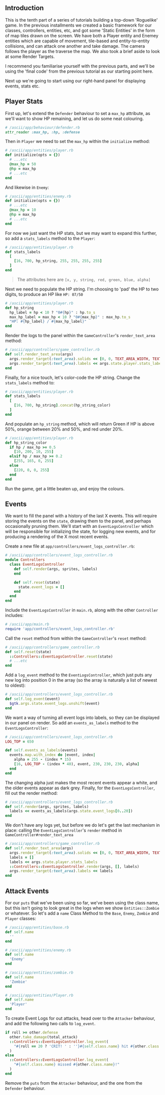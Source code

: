 ## Introduction

This is the tenth part of a series of tutorials building a top-down 'Roguelike' game. In the previous installments we created a basic framework for our classes, controllers, entities, etc, and got some 'Static Entities' in the form of map tiles drawn on the screen. We have both a Player entity and Enemey entities which are capable of movement, tile-based and entity-to-entity collisions, and can attack one another and take damage. The camera follows the player as the traverse the map. We also took a brief aside to look at some Render Targets.

I recommend you familiarise yourself with the previous parts, and we'll be using the 'final code' from the previous tutorial as our starting point here.

Next up we're going to start using our right-hand panel for displaying events, stats etc.

## Player Stats
First up, let's extend the `Defender` behaviour to set a `max_hp` attribute, as we'll want to show HP remaining, and let us do some neat colouring.

```ruby
# /ascii/app/behaviour/defender.rb
attr_reader :max_hp, :hp, :defense
```

Then in `Player` we need to set the `max_hp` within the `initialize` method:
```ruby
# /ascii/app/entities/player.rb
def initialize(opts = {})
  # ...etc
  @max_hp = 50
  @hp = max_hp
  # ...etc
end
```

And likewise in `Enemy`:
```ruby
# /ascii/app/entities/enemy.rb
def initialize(opts = {})
  # ...etc
  @max_hp = 10
  @hp = max_hp
  # ...etc
end
```

For now we just want the HP stats, but we may want to expand this further, so add a `stats_labels` method to the `Player`:
```ruby
# /ascii/app/entities/player.rb
def stats_labels
  [
    [16, 700, hp_string, 255, 255, 255, 255]
  ]
end
```
> The attributes here are `[x, y, string, red, green, blue, alpha]`

Next we need to populate the HP string. I'm choosing to 'pad' the HP to two digits, to produce an HP like `HP: 07/50`

```ruby
# /ascii/app/entities/player.rb
def hp_string
  hp_label = hp < 10 ? "0#{hp}" : hp.to_s
  max_hp_label = max_hp < 10 ? "0#{max_hp}" : max_hp.to_s
  "HP: #{hp_label} / #{max_hp_label}"
end
```

Render the logs to the panel within the `GameController`'s `render_text_area` method:
```ruby
# /ascii/app/controllers/game_controller.rb
def self.render_text_area(args)
  args.render_target(:text_area).solids << [0, 0, TEXT_AREA_WIDTH, TEXT_AREA_HEIGHT, 10, 21, 33]
  args.render_target(:text_area).labels << args.state.player.stats_labels
end
```

Finally, for a nice touch, let's color-code the HP string. Change the `stats_labels` method to:
```ruby
# /ascii/app/entities/player.rb
def stats_labels
  [
    [16, 700, hp_string].concat(hp_string_color)
  ]
end
```
And populate an `hp_string` method, which will return Green if HP is above 50%, orange between 20% and 50%, and red under 20%.
```ruby
# /ascii/app/entities/player.rb
def hp_string_color
  if hp / max_hp >= 0.5
    [10, 200, 10, 255]
  elsif hp / max_hp >= 0.2
    [255, 165, 0, 255]
  else
    [220, 0, 0, 255]
  end
end
```

Run the game, get a little beaten up, and enjoy the colours.

## Events
We want to fill the panel with a history of the last X events. This will require storing the events on the `state`, drawing them to the panel, and perhaps occasionally pruning them. We'll start with an `EventLogsController` which will be responsible for initializing the state, for logging new events, and for producing a rendering of the X most recent events.

Create a new file at `app/controllers/event_logs_controller.rb`:
```ruby
# /ascii/app/controllers/event_logs_controller.rb
module Controllers
  class EventLogsController
    def self.render(args, sprites, labels)
    end

    def self.reset(state)
      state.event_logs = []
    end
  end
end
```

Include the `EventLogsController` in `main.rb`, along with the other `Controller` includes:
```ruby
# /ascii/app/main.rb
require 'app/controllers/event_logs_controller.rb'
```

Call the `reset` method from within the `GameController`'s `reset` method:
```ruby
# /ascii/app/controllers/game_controller.rb
def self.reset(state)
  ::Controllers::EventLogsController.reset(state)
  # ...etc
end
```

Add a `log_event` method to the `EventLogsController`, which just puts any new log into position 0 in the array (so the array is naturally a list of newest to oldest):

```ruby
# /ascii/app/controllers/event_logs_controller.rb
def self.log_event(event)
  $gtk.args.state.event_logs.unshift(event)
end
```

We want a way of turning all event logs into labels, so they can be displayed in our panel on render. So add an `events_as_labels` method to the `EventLogsController`:
```ruby
# /ascii/app/controllers/event_logs_controller.rb
LOG_TOP = 650

def self.events_as_labels(events)
  events.map.with_index do |event, index|
    alpha = 255 - (index * 15)
    [16, LOG_TOP - (index * 40), event, 230, 230, 230, alpha]
  end
end
```

The changing alpha just makes the most recent events appear a white, and the older events appear as dark grey. Finally, for the `EventLogsController`, fill out the render method:
```ruby
# /ascii/app/controllers/event_logs_controller.rb
def self.render(args, sprites, labels)
  labels << events_as_labels(args.state.event_logs[0..20])
end
```

We don't have any logs yet, but before we do let's get the last mechanism in place: calling the `EventLogsController`'s `render` method in `GameController#render_text_area`
```ruby
# /ascii/app/controllers/game_controller.rb
def self.render_text_area(args)
  args.render_target(:text_area).solids << [0, 0, TEXT_AREA_WIDTH, TEXT_AREA_HEIGHT, 10, 21, 33]
  labels = []
  labels << args.state.player.stats_labels
  ::Controllers::EventLogsController.render(args, [], labels)
  args.render_target(:text_area).labels << labels
end
```

## Attack Events

For our `puts` that we've been using so far, we've been using the class name, but this isn't going to look great in the logs when we show `Entities::Zombie` or whatever. So let's add a `name` Class Method to the `Base`, `Enemy`, `Zombie` and `Player` classes:
```ruby
# /ascii/app/entities/base.rb
def self.name
  ''
end
```

```ruby
# /ascii/app/entities/enemy.rb
def self.name
  'Enemy'
end
```

```ruby
# /ascii/app/entities/zombie.rb
def self.name
  'Zombie'
end
```

```ruby
# /ascii/app/entities/Player.rb
def self.name
  'Player'
end
```

To create Event Logs for out attacks, head over to the `Attacker` behaviour, and add the following two calls to `log_event`.
```ruby
if roll >= other.defense
  other.take_damage(total_attack)
  ::Controllers::EventLogsController.log_event(
    "#{roll == 20 ? 'CRIT! ' : ''}#{self.class.name} hit #{other.class.name} for #{total_attack} damage"
  )
else
  ::Controllers::EventLogsController.log_event(
    "#{self.class.name} missed #{other.class.name}!"
  )
end
```

Remove the `puts` from the `Attacker` behaviour, and the one from the `Defender` behaviour.
